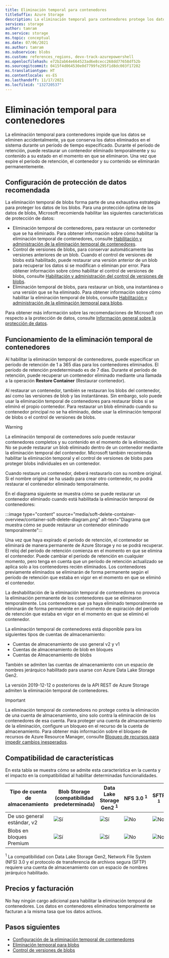 ```yaml
---
title: Eliminación temporal para contenedores
titleSuffix: Azure Storage
description: La eliminación temporal para contenedores protege los datos para que pueda recuperarlos más fácilmente si una aplicación u otro usuario de la cuenta de almacenamiento los modifican o eliminan por error.
services: storage
author: tamram
ms.service: storage
ms.topic: conceptual
ms.date: 07/06/2021
ms.author: tamram
ms.subservice: blobs
ms.custom: references_regions, devx-track-azurepowershell
ms.openlocfilehash: e72b2ab64e664523ad6e8cecc268dd77658df52b
ms.sourcegitcommit: 0415f4d064530e0d7799fe295f1d8dc003f17202
ms.translationtype: HT
ms.contentlocale: es-ES
ms.lasthandoff: 11/17/2021
ms.locfileid: "132720537"
---
```

# <a name="soft-delete-for-containers"></a>Eliminación temporal para contenedores

La eliminación temporal para contenedores impide que los datos se eliminen accidentalmente, ya que conserva los datos eliminados en el sistema durante un período de tiempo especificado. Durante el período de retención, puede restaurar un contenedor eliminado temporalmente y su contenido a su estado en el momento en que se eliminaron. Una vez que expire el período de retención, el contenedor y su contenido se eliminarán permanentemente.

## <a name="recommended-data-protection-configuration"></a>Configuración de protección de datos recomendada

La eliminación temporal de blobs forma parte de una exhaustiva estrategia para proteger los datos de los blobs. Para una protección óptima de los datos de blobs, Microsoft recomienda habilitar las siguientes características de protección de datos:

- Eliminación temporal de contenedores, para restaurar un contenedor que se ha eliminado. Para obtener información sobre cómo habilitar la eliminación temporal de contenedores, consulte [Habilitación y administración de la eliminación temporal de contenedores](soft-delete-container-enable.md).
- Control de versiones de blobs, para conservar automáticamente las versiones anteriores de un blob. Cuando el control de versiones de blobs está habilitado, puede restaurar una versión anterior de un blob para recuperar los datos si se modifican o eliminan por error. Para obtener información sobre cómo habilitar el control de versiones de blobs, consulte [Habilitación y administración del control de versiones de blobs](versioning-enable.md).
- Eliminación temporal de blobs, para restaurar un blob, una instantánea o una versión que se ha eliminado. Para obtener información sobre cómo habilitar la eliminación temporal de blobs, consulte [Habilitación y administración de la eliminación temporal para blobs](soft-delete-blob-enable.md).

Para obtener más información sobre las recomendaciones de Microsoft con respecto a la protección de datos, consulte [Información general sobre la protección de datos](data-protection-overview.md).

## <a name="how-container-soft-delete-works"></a>Funcionamiento de la eliminación temporal de contenedores

Al habilitar la eliminación temporal de contenedores, puede especificar un período de retención de 1 a 365 días para los contenedores eliminados. El período de retención predeterminado es de 7 días. Durante el período de retención, puede recuperar un contenedor eliminado mediante una llamada a la operación **Restore Container** (Restaurar contenedor).

Al restaurar un contenedor, también se restauran los blobs del contenedor, así como las versiones de blob y las instantáneas. Sin embargo, solo puede usar la eliminación temporal de contenedores para restaurar blobs si se eliminó el propio contenedor. Para restaurar un blob eliminado cuando su contenedor principal no se ha eliminado, debe usar la eliminación temporal de blobs o el control de versiones de blobs.

> [!WARNING]
> La eliminación temporal de contenedores solo puede restaurar contenedores completos y su contenido en el momento de la eliminación. No se puede restaurar un blob eliminado dentro de un contenedor mediante la eliminación temporal del contenedor. Microsoft también recomienda habilitar la eliminación temporal y el control de versiones de blobs para proteger blobs individuales en un contenedor.
>
> Cuando restaure un contenedor, deberá restaurarlo con su nombre original. Si el nombre original se ha usado para crear otro contenedor, no podrá restaurar el contenedor eliminado temporalmente.

En el diagrama siguiente se muestra cómo se puede restaurar un contenedor eliminado cuando está habilitada la eliminación temporal de contenedores:

:::image type="content" source="media/soft-delete-container-overview/container-soft-delete-diagram.png" alt-text="Diagrama que muestra cómo se puede restaurar un contenedor eliminado temporalmente":::

Una vez que haya expirado el período de retención, el contenedor se eliminará de manera permanente de Azure Storage y no se podrá recuperar. El reloj del período de retención comienza en el momento en que se elimina el contenedor. Puede cambiar el período de retención en cualquier momento, pero tenga en cuenta que un período de retención actualizado se aplica solo a los contenedores recién eliminados. Los contenedores previamente eliminados se eliminarán de forma permanente según el período de retención que estaba en vigor en el momento en que se eliminó el contenedor.

La deshabilitación de la eliminación temporal de contenedores no provoca la eliminación permanente de los contenedores que se eliminaron temporalmente. Los contenedores que ya haya eliminado temporalmente se eliminarán de forma permanente en el momento de expiración del período de retención que estaba en vigor en el momento en que se eliminó el contenedor.

La eliminación temporal de contenedores está disponible para los siguientes tipos de cuentas de almacenamiento:

- Cuentas de almacenamiento de uso general v2 y v1
- Cuentas de almacenamiento de blob en bloques
- Cuentas de Almacenamiento de blobs

También se admiten las cuentas de almacenamiento con un espacio de nombres jerárquico habilitado para usarse con Azure Data Lake Storage Gen2.

La versión 2019-12-12 o posteriores de la API REST de Azure Storage admiten la eliminación temporal de contenedores.

> [!IMPORTANT]
> La eliminación temporal de contenedores no protege contra la eliminación de una cuenta de almacenamiento, sino solo contra la eliminación de los contenedores de esa cuenta. Para proteger una cuenta de almacenamiento de la eliminación, configure un bloqueo en el recurso de la cuenta de almacenamiento. Para obtener más información sobre el bloqueo de recursos de Azure Resource Manager, consulte [Bloqueo de recursos para impedir cambios inesperados](../../azure-resource-manager/management/lock-resources.md).

## <a name="feature-support"></a>Compatibilidad de características

En esta tabla se muestra cómo se admite esta característica en la cuenta y el impacto en la compatibilidad al habilitar determinadas funcionalidades.

| Tipo de cuenta de almacenamiento | Blob Storage (compatibilidad predeterminada) | Data Lake Storage Gen2 <sup>1</sup> | NFS 3.0 <sup>1</sup> | SFTP <sup>1</sup> |
|--|--|--|--|--|
| De uso general estándar, v2 | ![Sí](../media/icons/yes-icon.png) |![Sí](../media/icons/yes-icon.png)              | ![No](../media/icons/no-icon.png) | ![No](../media/icons/no-icon.png) |
| Blobs en bloques Premium          | ![Sí](../media/icons/yes-icon.png) |![Sí](../media/icons/yes-icon.png)              | ![No](../media/icons/no-icon.png) | ![No](../media/icons/no-icon.png) |

<sup>1</sup> La compatibilidad con Data Lake Storage Gen2, Network File System (NFS) 3.0 y el protocolo de transferencia de archivos segura (SFTP) requiere una cuenta de almacenamiento con un espacio de nombres jerárquico habilitado.

## <a name="pricing-and-billing"></a>Precios y facturación

No hay ningún cargo adicional para habilitar la eliminación temporal de contenedores. Los datos en contenedores eliminados temporalmente se facturan a la misma tasa que los datos activos.

## <a name="next-steps"></a>Pasos siguientes

- [Configuración de la eliminación temporal de contenedores](soft-delete-container-enable.md)
- [Eliminación temporal para blobs](soft-delete-blob-overview.md)
- [Control de versiones de blobs](versioning-overview.md)
